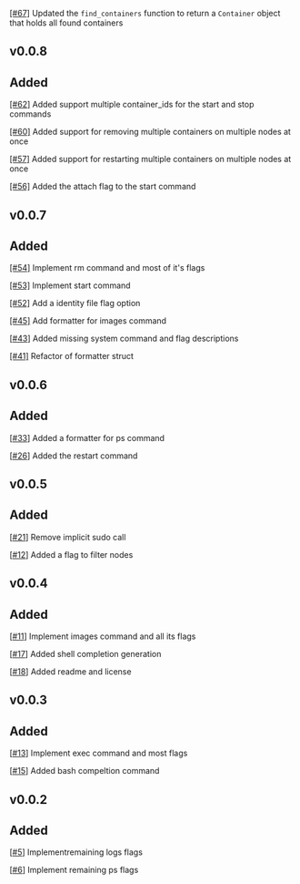 
[[#67]](https://github.com/MitchellBerend/docker-manager/pull/67) Updated the `find_containers` function to return a `Container` object that holds all found containers


v0.0.8
---

## Added

[[#62]](https://github.com/MitchellBerend/docker-manager/pull/62) Added support multiple container_ids for the start and stop commands

[[#60]](https://github.com/MitchellBerend/docker-manager/pull/60) Added support for removing multiple containers on multiple nodes at once

[[#57]](https://github.com/MitchellBerend/docker-manager/pull/57) Added support for restarting multiple containers on multiple nodes at once

[[#56]](https://github.com/MitchellBerend/docker-manager/pull/56) Added the attach flag to the start command


v0.0.7
---

## Added

[[#54]](https://github.com/MitchellBerend/docker-manager/pull/54) Implement rm command and most of it's flags

[[#53]](https://github.com/MitchellBerend/docker-manager/pull/53) Implement start command

[[#52]](https://github.com/MitchellBerend/docker-manager/pull/52) Add a identity file flag option

[[#45]](https://github.com/MitchellBerend/docker-manager/pull/45) Add formatter for images command

[[#43](https://github.com/MitchellBerend/docker-manager/issues/43)] Added missing system command and flag descriptions

[[#41]](https://github.com/MitchellBerend/docker-manager/pull/41) Refactor of formatter struct


v0.0.6
---

## Added

[[#33](https://github.com/MitchellBerend/docker-manager/pull/33)] Added a formatter for ps command

[[#26](https://github.com/MitchellBerend/docker-manager/issues/26)] Added the restart command


v0.0.5
---

## Added

[[#21](https://github.com/MitchellBerend/docker-manager/issues/21)] Remove implicit sudo call

[[#12](https://github.com/MitchellBerend/docker-manager/issues/12)] Added a flag to filter nodes


v0.0.4
---

## Added

[[#11](https://github.com/MitchellBerend/docker-manager/issues/11)] Implement images command and all its flags

[[#17](https://github.com/MitchellBerend/docker-manager/pull/17)] Added shell completion generation

[[#18](https://github.com/MitchellBerend/docker-manager/pull/18)] Added readme and license


v0.0.3
---

## Added

[[#13](https://github.com/MitchellBerend/docker-manager/issues/13)] Implement exec command and most flags

[[#15](https://github.com/MitchellBerend/docker-manager/pull/15)] Added bash compeltion command



v0.0.2
---

## Added

[[#5](https://github.com/MitchellBerend/docker-manager/issues/5)] Implementremaining logs flags

[[#6](https://github.com/MitchellBerend/docker-manager/issues/6)] Implement remaining ps flags
